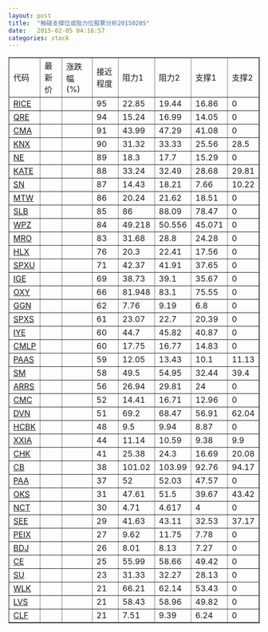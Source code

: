 ```yaml
---
layout: post
title:  "触碰支撑位或阻力位股票分析20150205"
date:   2015-02-05 04:16:57
categories: stock
---
```

<script type="text/javascript">
var stockList = []
stockList.push('gb_rice');
stockList.push('gb_qre');
stockList.push('gb_cma');
stockList.push('gb_knx');
stockList.push('gb_ne');
stockList.push('gb_kate');
stockList.push('gb_sn');
stockList.push('gb_mtw');
stockList.push('gb_slb');
stockList.push('gb_wpz');
stockList.push('gb_mro');
stockList.push('gb_hlx');
stockList.push('gb_spxu');
stockList.push('gb_ige');
stockList.push('gb_oxy');
stockList.push('gb_ggn');
stockList.push('gb_spxs');
stockList.push('gb_iye');
stockList.push('gb_cmlp');
stockList.push('gb_paas');
stockList.push('gb_sm');
stockList.push('gb_arrs');
stockList.push('gb_cmc');
stockList.push('gb_dvn');
stockList.push('gb_hcbk');
stockList.push('gb_xxia');
stockList.push('gb_chk');
stockList.push('gb_cb');
stockList.push('gb_paa');
stockList.push('gb_oks');
stockList.push('gb_nct');
stockList.push('gb_see');
stockList.push('gb_peix');
stockList.push('gb_bdj');
stockList.push('gb_ce');
stockList.push('gb_su');
stockList.push('gb_wlk');
stockList.push('gb_lvs');
stockList.push('gb_clf');
</script>
<table border="1">
 <tr>
 <td>代码</td>
 <td>最新价</td>
 <td>涨跌幅(%)</td>
 <td>接近程度</td>
 <td>阻力1</td>
 <td>阻力2</td>
 <td>支撑1</td>
 <td>支撑2</td>
</tr>
  <tr id="rice" class="green">
  <td><a href="http://stock.finance.sina.com.cn/usstock/quotes/RICE.html" target="_blank">RICE</a></td><td></td><td></td><td>95</td><td>22.85</td><td>19.44</td><td>16.86</td><td>0</td></tr>
  <tr id="qre" class="red">
  <td><a href="http://stock.finance.sina.com.cn/usstock/quotes/QRE.html" target="_blank">QRE</a></td><td></td><td></td><td>94</td><td>15.24</td><td>16.99</td><td>14.05</td><td>0</td></tr>
  <tr id="cma" class="red">
  <td><a href="http://stock.finance.sina.com.cn/usstock/quotes/CMA.html" target="_blank">CMA</a></td><td></td><td></td><td>91</td><td>43.99</td><td>47.29</td><td>41.08</td><td>0</td></tr>
  <tr id="knx" class="green">
  <td><a href="http://stock.finance.sina.com.cn/usstock/quotes/KNX.html" target="_blank">KNX</a></td><td></td><td></td><td>90</td><td>31.32</td><td>33.33</td><td>25.56</td><td>28.5</td></tr>
  <tr id="ne" class="red">
  <td><a href="http://stock.finance.sina.com.cn/usstock/quotes/NE.html" target="_blank">NE</a></td><td></td><td></td><td>89</td><td>18.3</td><td>17.7</td><td>15.29</td><td>0</td></tr>
  <tr id="kate" class="red">
  <td><a href="http://stock.finance.sina.com.cn/usstock/quotes/KATE.html" target="_blank">KATE</a></td><td></td><td></td><td>88</td><td>33.24</td><td>32.49</td><td>28.68</td><td>29.81</td></tr>
  <tr id="sn" class="red">
  <td><a href="http://stock.finance.sina.com.cn/usstock/quotes/SN.html" target="_blank">SN</a></td><td></td><td></td><td>87</td><td>14.43</td><td>18.21</td><td>7.66</td><td>10.22</td></tr>
  <tr id="mtw" class="red">
  <td><a href="http://stock.finance.sina.com.cn/usstock/quotes/MTW.html" target="_blank">MTW</a></td><td></td><td></td><td>86</td><td>20.24</td><td>21.62</td><td>18.51</td><td>0</td></tr>
  <tr id="slb" class="red">
  <td><a href="http://stock.finance.sina.com.cn/usstock/quotes/SLB.html" target="_blank">SLB</a></td><td></td><td></td><td>85</td><td>86</td><td>88.09</td><td>78.47</td><td>0</td></tr>
  <tr id="wpz" class="red">
  <td><a href="http://stock.finance.sina.com.cn/usstock/quotes/WPZ.html" target="_blank">WPZ</a></td><td></td><td></td><td>84</td><td>49.218</td><td>50.556</td><td>45.071</td><td>0</td></tr>
  <tr id="mro" class="red">
  <td><a href="http://stock.finance.sina.com.cn/usstock/quotes/MRO.html" target="_blank">MRO</a></td><td></td><td></td><td>83</td><td>31.68</td><td>28.8</td><td>24.28</td><td>0</td></tr>
  <tr id="hlx" class="red">
  <td><a href="http://stock.finance.sina.com.cn/usstock/quotes/HLX.html" target="_blank">HLX</a></td><td></td><td></td><td>76</td><td>20.3</td><td>22.41</td><td>17.56</td><td>0</td></tr>
  <tr id="spxu" class="green">
  <td><a href="http://stock.finance.sina.com.cn/usstock/quotes/SPXU.html" target="_blank">SPXU</a></td><td></td><td></td><td>71</td><td>42.37</td><td>41.91</td><td>37.65</td><td>0</td></tr>
  <tr id="ige" class="red">
  <td><a href="http://stock.finance.sina.com.cn/usstock/quotes/IGE.html" target="_blank">IGE</a></td><td></td><td></td><td>69</td><td>38.73</td><td>39.1</td><td>35.67</td><td>0</td></tr>
  <tr id="oxy" class="red">
  <td><a href="http://stock.finance.sina.com.cn/usstock/quotes/OXY.html" target="_blank">OXY</a></td><td></td><td></td><td>66</td><td>81.948</td><td>83.1</td><td>75.55</td><td>0</td></tr>
  <tr id="ggn" class="red">
  <td><a href="http://stock.finance.sina.com.cn/usstock/quotes/GGN.html" target="_blank">GGN</a></td><td></td><td></td><td>62</td><td>7.76</td><td>9.19</td><td>6.8</td><td>0</td></tr>
  <tr id="spxs" class="green">
  <td><a href="http://stock.finance.sina.com.cn/usstock/quotes/SPXS.html" target="_blank">SPXS</a></td><td></td><td></td><td>61</td><td>23.07</td><td>22.7</td><td>20.39</td><td>0</td></tr>
  <tr id="iye" class="red">
  <td><a href="http://stock.finance.sina.com.cn/usstock/quotes/IYE.html" target="_blank">IYE</a></td><td></td><td></td><td>60</td><td>44.7</td><td>45.82</td><td>40.87</td><td>0</td></tr>
  <tr id="cmlp" class="green">
  <td><a href="http://stock.finance.sina.com.cn/usstock/quotes/CMLP.html" target="_blank">CMLP</a></td><td></td><td></td><td>60</td><td>17.75</td><td>16.77</td><td>14.83</td><td>0</td></tr>
  <tr id="paas" class="red">
  <td><a href="http://stock.finance.sina.com.cn/usstock/quotes/PAAS.html" target="_blank">PAAS</a></td><td></td><td></td><td>59</td><td>12.05</td><td>13.43</td><td>10.1</td><td>11.13</td></tr>
  <tr id="sm" class="red">
  <td><a href="http://stock.finance.sina.com.cn/usstock/quotes/SM.html" target="_blank">SM</a></td><td></td><td></td><td>58</td><td>49.5</td><td>54.95</td><td>32.44</td><td>39.4</td></tr>
  <tr id="arrs" class="red">
  <td><a href="http://stock.finance.sina.com.cn/usstock/quotes/ARRS.html" target="_blank">ARRS</a></td><td></td><td></td><td>56</td><td>26.94</td><td>29.81</td><td>24</td><td>0</td></tr>
  <tr id="cmc" class="red">
  <td><a href="http://stock.finance.sina.com.cn/usstock/quotes/CMC.html" target="_blank">CMC</a></td><td></td><td></td><td>52</td><td>14.41</td><td>16.71</td><td>12.96</td><td>0</td></tr>
  <tr id="dvn" class="green">
  <td><a href="http://stock.finance.sina.com.cn/usstock/quotes/DVN.html" target="_blank">DVN</a></td><td></td><td></td><td>51</td><td>69.2</td><td>68.47</td><td>56.91</td><td>62.04</td></tr>
  <tr id="hcbk" class="red">
  <td><a href="http://stock.finance.sina.com.cn/usstock/quotes/HCBK.html" target="_blank">HCBK</a></td><td></td><td></td><td>48</td><td>9.5</td><td>9.94</td><td>8.87</td><td>0</td></tr>
  <tr id="xxia" class="red">
  <td><a href="http://stock.finance.sina.com.cn/usstock/quotes/XXIA.html" target="_blank">XXIA</a></td><td></td><td></td><td>44</td><td>11.14</td><td>10.59</td><td>9.38</td><td>9.9</td></tr>
  <tr id="chk" class="green">
  <td><a href="http://stock.finance.sina.com.cn/usstock/quotes/CHK.html" target="_blank">CHK</a></td><td></td><td></td><td>41</td><td>25.38</td><td>24.3</td><td>16.69</td><td>20.08</td></tr>
  <tr id="cb" class="red">
  <td><a href="http://stock.finance.sina.com.cn/usstock/quotes/CB.html" target="_blank">CB</a></td><td></td><td></td><td>38</td><td>101.02</td><td>103.99</td><td>92.76</td><td>94.17</td></tr>
  <tr id="paa" class="red">
  <td><a href="http://stock.finance.sina.com.cn/usstock/quotes/PAA.html" target="_blank">PAA</a></td><td></td><td></td><td>37</td><td>52</td><td>52.03</td><td>47.57</td><td>0</td></tr>
  <tr id="oks" class="green">
  <td><a href="http://stock.finance.sina.com.cn/usstock/quotes/OKS.html" target="_blank">OKS</a></td><td></td><td></td><td>31</td><td>47.61</td><td>51.5</td><td>39.67</td><td>43.42</td></tr>
  <tr id="nct" class="red">
  <td><a href="http://stock.finance.sina.com.cn/usstock/quotes/NCT.html" target="_blank">NCT</a></td><td></td><td></td><td>30</td><td>4.71</td><td>4.617</td><td>4</td><td>0</td></tr>
  <tr id="see" class="green">
  <td><a href="http://stock.finance.sina.com.cn/usstock/quotes/SEE.html" target="_blank">SEE</a></td><td></td><td></td><td>29</td><td>41.63</td><td>43.11</td><td>32.53</td><td>37.17</td></tr>
  <tr id="peix" class="red">
  <td><a href="http://stock.finance.sina.com.cn/usstock/quotes/PEIX.html" target="_blank">PEIX</a></td><td></td><td></td><td>27</td><td>9.62</td><td>11.75</td><td>7.78</td><td>0</td></tr>
  <tr id="bdj" class="green">
  <td><a href="http://stock.finance.sina.com.cn/usstock/quotes/BDJ.html" target="_blank">BDJ</a></td><td></td><td></td><td>26</td><td>8.01</td><td>8.13</td><td>7.27</td><td>0</td></tr>
  <tr id="ce" class="red">
  <td><a href="http://stock.finance.sina.com.cn/usstock/quotes/CE.html" target="_blank">CE</a></td><td></td><td></td><td>25</td><td>55.99</td><td>58.66</td><td>49.42</td><td>0</td></tr>
  <tr id="su" class="red">
  <td><a href="http://stock.finance.sina.com.cn/usstock/quotes/SU.html" target="_blank">SU</a></td><td></td><td></td><td>23</td><td>31.33</td><td>32.27</td><td>28.13</td><td>0</td></tr>
  <tr id="wlk" class="green">
  <td><a href="http://stock.finance.sina.com.cn/usstock/quotes/WLK.html" target="_blank">WLK</a></td><td></td><td></td><td>21</td><td>66.21</td><td>62.14</td><td>53.43</td><td>0</td></tr>
  <tr id="lvs" class="red">
  <td><a href="http://stock.finance.sina.com.cn/usstock/quotes/LVS.html" target="_blank">LVS</a></td><td></td><td></td><td>21</td><td>58.43</td><td>58.96</td><td>49.82</td><td>0</td></tr>
  <tr id="clf" class="green">
  <td><a href="http://stock.finance.sina.com.cn/usstock/quotes/CLF.html" target="_blank">CLF</a></td><td></td><td></td><td>21</td><td>7.51</td><td>9.39</td><td>6.24</td><td>0</td></tr>
</table>
